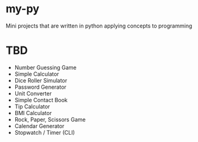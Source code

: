 # my-py
Mini projects that are written in python applying concepts to programming 

# TBD
- Number Guessing Game
- Simple Calculator
- Dice Roller Simulator 
- Password Generator
- Unit Converter
- Simple Contact Book
- Tip Calculator
- BMI Calculator
- Rock, Paper, Scissors Game
- Calendar Generator
- Stopwatch / Timer (CLI)
